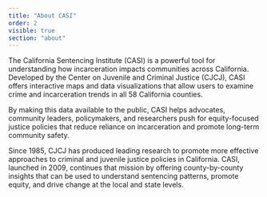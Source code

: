 ```yaml
---
title: "About CASI"
order: 2
visible: true
section: "about"
---
```




The California Sentencing Institute (CASI) is a powerful tool for understanding how incarceration impacts communities across California. Developed by the Center on Juvenile and Criminal Justice (CJCJ), CASI offers interactive maps and data visualizations that allow users to examine crime and incarceration trends in all 58 California counties.

By making this data available to the public, CASI helps advocates, community leaders, policymakers, and researchers push for equity-focused justice policies that reduce reliance on incarceration and promote long-term community safety.

Since 1985, CJCJ has produced leading research to promote more effective approaches to criminal and juvenile justice policies in California. CASI, launched in 2009, continues that mission by offering county-by-county insights that can be used to understand sentencing patterns, promote equity, and drive change at the local and state levels.